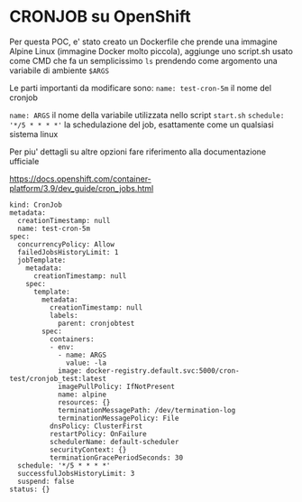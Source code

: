 # CRONJOB su OpenShift

Per questa POC, e' stato creato un Dockerfile che prende una immagine Alpine Linux (immagine Docker molto piccola), aggiunge uno script.sh usato come CMD che fa un semplicissimo <code>ls</code> prendendo come argomento una variabile di ambiente <code>$ARGS</code>

Le parti importanti da modificare sono:
```name: test-cron-5m``` il nome del cronjob

```name: ARGS``` il nome della variabile utilizzata nello script <code>start.sh</code>
```schedule: '*/5 * * * *'``` la schedulazione del job, esattamente come un qualsiasi sistema linux 

Per piu' dettagli su altre opzioni fare riferimento alla documentazione ufficiale

https://docs.openshift.com/container-platform/3.9/dev_guide/cron_jobs.html

```apiVersion: batch/v1beta1
kind: CronJob
metadata:
  creationTimestamp: null
  name: test-cron-5m
spec:
  concurrencyPolicy: Allow
  failedJobsHistoryLimit: 1
  jobTemplate:
    metadata:
      creationTimestamp: null
    spec:
      template:
        metadata:
          creationTimestamp: null
          labels:
            parent: cronjobtest
        spec:
          containers:
          - env:
            - name: ARGS
              value: -la
            image: docker-registry.default.svc:5000/cron-test/cronjob_test:latest
            imagePullPolicy: IfNotPresent
            name: alpine
            resources: {}
            terminationMessagePath: /dev/termination-log
            terminationMessagePolicy: File
          dnsPolicy: ClusterFirst
          restartPolicy: OnFailure
          schedulerName: default-scheduler
          securityContext: {}
          terminationGracePeriodSeconds: 30
  schedule: '*/5 * * * *'
  successfulJobsHistoryLimit: 3
  suspend: false
status: {}